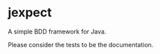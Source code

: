 jexpect
=======

A simple BDD framework for Java.

Please consider the tests to be the documentation.